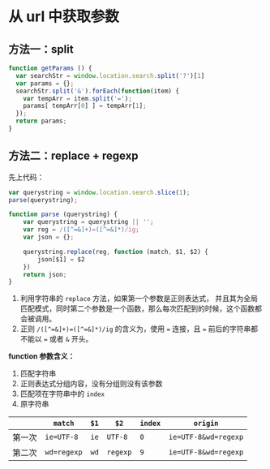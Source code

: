 # 从 url 中获取参数

## 方法一：split

```js
function getParams () {
  var searchStr = window.location.search.split('?')[1]
  var params = {};
  searchStr.split('&').forEach(function(item) {
    var tempArr = item.split('=');
    params[ tempArr[0] ] = tempArr[1];
  });
  return params;
}
```

## 方法二：replace + regexp

先上代码：
```js
var querystring = window.location.search.slice(1);
parse(querystring);

function parse (querystring) {
    var querystring = querystring || '';
    var reg = /([^=&]+)=([^=&]*)/ig;
    var json = {};

    querystring.replace(reg, function (match, $1, $2) {
        json[$1] = $2
    })
    return json;
}
```

1. 利用字符串的 `replace` 方法，如果第一个参数是正则表达式， 并且其为全局匹配模式，同时第二个参数是一个函数，那么每次匹配到的时候，这个函数都会被调用。
1. 正则 `/([^=&]+)=([^=&]*)/ig` 的含义为，使用 `=` 连接，且 `=` 前后的字符串都不能以 `=` 或者 `&` 开头。

**function 参数含义：**

1. 匹配字符串
2. 正则表达式分组内容，没有分组则没有该参数
3. 匹配项在字符串中的 `index`
4. 原字符串

|      | `match`    | `$1`     | `$2`    | `index`   | `origin`         |
|---    | ---       | ---     | ---     |  ---    |  ---            |
| 第一次 | `ie=UTF-8`  | `ie`     | `UTF-8`  | `0`     | `ie=UTF-8&wd=regexp` |
| 第二次 | `wd=regexp` | `wd`     | `regexp` | `9`     | `ie=UTF-8&wd=regexp` |